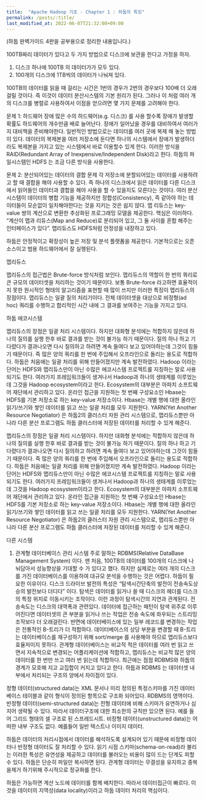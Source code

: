 ```yaml
---
title:  "Apache Hadoop 기초 - Chapter 1 : 하둡의 특징"
permalink: /posts/:title/
last_modified_at: 2022-06-07T21:32:00+09:00
---
```



(하둡 완벽가이드 4판을 공부용으로 정리한 내용입니다.)

100TB짜리 데이터가 있다고 두 가지 방법으로 디스크에 보관을 한다고 가정을 하자.
1.	디스크 하나에 100TB 의 데이터가가 모두 있다.
2.	100개의 디스크에 1TB씩의 데이터가 나눠져 있다.

100TB의 데이터를 읽을 때 걸리는 시간은 1번의 경우가 2번의 경우보다 100배 더 오래걸릴 것이다. 즉 이것이 데이터 분산시스템의 기본 원리가 된다. 그러나 이 처럼 여러 개의 디스크를 병렬로 사용하여서 이점을 얻으려면 몇 가지 문제를 고려해야 한다.
  
  문제 1: 하드웨어 장애
많은 수의 하드웨어(e.g. 디스크) 를 사용 할수록 장애가 발생할 확률도 하드웨어의 개수만큼 배로 늘어난다. 장애가 일어났을 경우를 대비하여서 여러가지 대비책을 준비해야한다. 일반적인 방법으로는 데이터를 여러 곳에 복제 해 놓는 방법이 있다. 데이터의 복제본을 여러 저장소에 둔다면 하나의 시스템에서 장애가 발생하더라도 복제본을 가지고 있는 시스템에서 바로 이용할수 있게 한다. 이러한 방식을 RAID(Redundant Array of Inexpensive/Independent Disk)라고 한다. 하둡의 파일시스템인 HDFS 는 조금 다른 방식을 사용한다.


  문제 2: 분산되어있는 데이터의 결합 문제
각 저장소에 분할되어있는 데이터를 사용하려고 할 때 결합을 해야 사용할 수 있다. 즉 하나의 디스크에서 읽은 데이터를 다른 디스크에서 읽어들인 데이터과 결합을 해야 사용을 할 수 있을지도 모른다는 것이다. 여러 분산 시스템이 데이터의 병합 기능을 제공하지만 정합성(Consistency), 즉 같아야 하는 데이터들이 모순없이 일치해야한다는 것을 지키는 것은 쉽지 않다. 맵 리듀스는 key-value 쌍의 계산으로 변환한 추상화된 프로그래밍 모델을 제공한다. 핵심은 이러하다. “계산이 맵과 리듀스(Map and Reduce)로 분리되어 있고, 그 둘 사이를 혼합 해주는 인터페이스가 있다”. 맵리듀스도 HDFS처럼 안정성을 내장하고 있다.

하둡은 안정적이고 확장성이 높은 저장 및 분석 플랫폼을 제공한다. 기본적으로는 오픈소스이고 범용 하드웨어에서 잘 실행된다.

맵리듀스

 맵리듀스의 접근법은 Brute-force 방식처럼 보인다. 맵리듀스의 역할이 한 번의 쿼리로 큰 규모의 데이터셋을 처리하는 것이기 때문이다. 보통 Brute-force 라고하면 효율적이지 못한 원시적인 형태의 알고리즘을 표현할 때 많이 쓰지만 이러한 특징이 맵리듀스의 장점이다. 맵리듀스는 일괄 질의 처리기이다. 전체 데이터셋을 대상으로 비정형(ad hoc) 쿼리를 수행하고 합리적인 시간 내에 그 결과를 보여주는 기능을 가지고 있다.

하둡 에코시스템

 맵리듀스의 장점은 일괄 처리 시스템이다. 하지만 대화형 분석에는 적합하지 않은데 하나의 질의를 실행 한후 바로 결과를 받는 것이 불가능 하기 때문이다. 질의 하나 하고 기다렸다가 결과나오면 다시 질의하고 하려면 계속 들여다 보고 있어야하는데 그것이 힘들기 때문이다. 즉 많은 양의 쿼리를 한 번에 주입해서 오프라인으로 돌리는 용도로 적합하다.
 하둡은 처음애는 일괄 처리를 위해 만들어졌지만 계속 발전하였다. Hadoop 이라는 단어는 HDFS와 맵리듀스만이 아닌 수많은 에코시스템 프로젝트를 지칭하는 말로 사용되기도 한다. 여러가지 프레임워크들이 생겨나서 Hadoop과 하나의 생태계를 이루었는데 그것을 Hadoop ecosystem이라고 한다. Ecosystem의 대부분은 아파치 소프트웨어 재단에서 관리하고 있다.
 온라인 접근을 지원하는 첫 번째 구성요소인 Hbase는 HDFS를 기본 저장소로 하는 key-value 저장소이다. Hbase는 개별 행에 대한 올라인 읽기/쓰기와 쌓인 데이터를 읽고 쓰는 일괄 처리를 모두 지원한다.
 YARN(Yet Another Resource Negotiator) 은 하둡2의 클러스터 자원 관리 시스템으로, 맵리듀스뿐만 아니라 다른 분산 프로그램도 하둡 클러스터에 저장된 데이터를 처리할 수 있게 해준다.

  맵리듀스의 장점은 일괄 처리 시스템이다. 하지만 대화형 분석에는 적합하지 않은데 하나의 질의를 실행 한후 바로 결과를 받는 것이 불가능 하기 때문이다. 질의 하나 하고 기다렸다가 결과나오면 다시 질의하고 하려면 계속 들여다 보고 있어야하는데 그것이 힘들기 때문이다. 즉 많은 양의 쿼리를 한 번에 주입해서 오프라인으로 돌리는 용도로 적합하다.
 하둡은 처음애는 일괄 처리를 위해 만들어졌지만 계속 발전하였다. Hadoop 이라는 단어는 HDFS와 맵리듀스만이 아닌 수많은 에코시스템 프로젝트를 지칭하는 말로 사용되기도 한다. 여러가지 프레임워크들이 생겨나서 Hadoop과 하나의 생태계를 이루었는데 그것을 Hadoop ecosystem이라고 한다. Ecosystem의 대부분은 아파치 소프트웨어 재단에서 관리하고 있다.
 온라인 접근을 지원하는 첫 번째 구성요소인 Hbase는 HDFS를 기본 저장소로 하는 key-value 저장소이다. Hbase는 개별 행에 대한 올라인 읽기/쓰기와 쌓인 데이터를 읽고 쓰는 일괄 처리를 모두 지원한다.
 YARN(Yet Another Resource Negotiator) 은 하둡2의 클러스터 자원 관리 시스템으로, 맵리듀스뿐만 아니라 다른 분산 프로그램도 하둡 클러스터에 저장된 데이터를 처리할 수 있게 해준다.


다른 시스템
1.	관계형 데이터베이스 관리 시스템
주로 말하는 RDBMS(Relative DataBase Management System) 이다. 맨 처음, 100TB의 데이터를 100개의 디스크에 나눠담아서 성능향상을 기대할 수 가 있다고 했다. 하지만 실제로는 여러 개의 디스크를 가진 데이터베이스를 이용하여 대규모 분석을 수행하는 것은 어렵다. 하둡이 필요한 이유이다.
 디스크 드라이브 발전의 특성은 “탐색시간단축의 발전이 전송속도상승의 발전보다 더디다” 이다.
탐색은 데이터를 읽거나 쓸 때 디스크의 헤더를 디스크의 특정 위치로 이동시키는 조작이다. 이런 과정이 탐색시간의 지연과 관계된다. 전송속도는 디스크의 대역폭과 관련있다. 
 데이터에 접근하는 패턴이 탐색 위주로 이루어진다면 데이터셋의 큰 부분을 읽거나 쓰는 작업은 전송 속도에 좌우되는 스트리밍 조작보다 더 오래걸린다. 반면에 데이터베이스에 있는 일부 레코드를 변경하는 작업은 전통적인 B-트리가 더 적합하다. 데이터베이스의 상당 부분을 변경할 때 B-트리는 데이터베이스를 재구성하기 위해 sort/merge 를 사용해야 하므로 맵리듀스보다 효율저이지 못하다.
 관계형 데이터베이스는 비교적 적은 데이터를 여러 번 읽고 쓰면서 지속적으로 변경되는 어플리케이션에 적합하고, 맵리듀스는 비교적 많은 양의 데이터를 한 번만 쓰고 여러 번 읽는데 적합하다.
 최근에는 점점 RDBMS와 하둡의 경계가 모호해 지고 교집합이 커지고 있다고 한다.
 하둡과 RDBMS 는 데이터셋 내부에서 처리되는 구조의 양에서 차이점이 있다.

 정형 데이터(structured data)는 XML 문서나 미리 정의된 특정스키마를 가진 데이터베이스 테이블과 같이 형식이 정의된 항목으로 구조화 되어있다. RDBMS의 영역이다.
 반정형 데이터(semi-structured data)는 전형 데이터에 비해 스키마가 유연하거나 심지어 생략될 수 있다. 따라서 데이터구조에 대한 최소한의 규칙만 있으면 된다. 예를 들어 그리드 형태의 셀 구조로 된 스프레드시트.
 비정형 데이터(unstructured data)는 어떠한 내부 구조도 없다. 예를들어 일반 텍스트나 이미지 데이터.

 하둡은 데이터의 처리시점에서 데이터를 해석하도록 설계되어 있기 때문에 비정형 데이터나 반정형 데이터도 잘 처리할 수 있다. 읽기 시점 스키마(schema-on-read)라 불리는 이러한 특성은 유연성을 제공하고 데이터를 불러오는 비용이 많이 드는 단계도 피할 수 있다. 하둡은 단순히 파일만 복사하면 된다.
 관계형 데이터는 무결성을 유지하고 중복을제거 하기위해 주시적으로 정규화를 한다.

하둡은 가능하면 계산 노드에 데이터를 함께 배치한다. 따라서 데이터접근이 빠르다. 이것을 데이터의 지역성(data locality)이라고 하둡 데이터 처리의 핵심이다.
